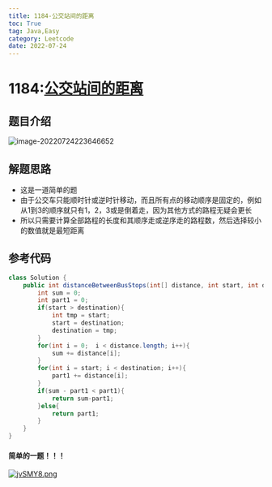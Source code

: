 ```yaml
---
title: 1184-公交站间的距离
toc: True
tag: Java,Easy
category: Leetcode
date: 2022-07-24
---
```


# 1184:[公交站间的距离](https://leetcode.cn/problems/distance-between-bus-stops/)



## 题目介绍

![image-20220724223646652](C:\Users\Yzdong\AppData\Roaming\Typora\typora-user-images\image-20220724223646652.png)

## 解题思路

- 这是一道简单的题
- 由于公交车只能顺时针或逆时针移动，而且所有点的移动顺序是固定的，例如从1到3的顺序就只有1，2，3或是倒着走，因为其他方式的路程无疑会更长
- 所以只需要计算全部路程的长度和其顺序走或逆序走的路程数，然后选择较小的数值就是最短距离

## 参考代码

```Java
class Solution {
    public int distanceBetweenBusStops(int[] distance, int start, int destination) {
        int sum = 0;
        int part1 = 0;
        if(start > destination){
            int tmp = start;
            start = destination;
            destination = tmp;
        }
        for(int i = 0;  i < distance.length; i++){
            sum += distance[i];
        }
        for(int i = start; i < destination; i++){
            part1 += distance[i];
        }
        if(sum - part1 < part1){
            return sum-part1;
        }else{
            return part1;
        }
    }
}
```



#### 简单的一题！！！

[![jvSMY8.png](https://s1.ax1x.com/2022/07/24/jvSMY8.png)](https://imgtu.com/i/jvSMY8)
